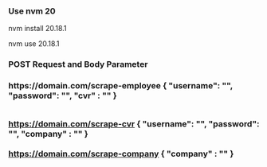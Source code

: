 <h3> Use nvm 20</h3>
<p> nvm install 20.18.1</p>
<p> nvm use 20.18.1</p>

<h3>POST Request and Body Parameter<h3>
https://domain.com/scrape-employee
{
  "username": "",
  "password": "",
   "cvr" : ""
}
<br> <br> 

https://domain.com/scrape-cvr
{
  "username": "",
  "password": "",
   "company" : ""
}
<br> <br> 
https://domain.com/scrape-company
{
   "company" : ""
}